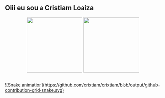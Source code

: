 
<!--
**crixtiam/crixtiam** is a ✨ _special_ ✨ repository because its `README.md` (this file) appears on your GitHub profile.

Here are some ideas to get you started:

- 🔭 I’m currently working - Android Dev and Data Scientist
- 🌱 I’m currently learning Javascript
-->

## Oiii eu sou a Cristiam Loaiza
<div align="center">
  <a href="https://github.com/crixtiam">
  <img height="180em" src="https://github-readme-stats.vercel.app/api?username=crixtiam&show_icons=true&theme=dracula&include_all_commits=true&count_private=true"/>
  <img height="180em" src="https://github-readme-stats.vercel.app/api/top-langs/?username=crixtiam&layout=compact&langs_count=7&theme=dracula"/>
</div>

  
  ##
  
  <div>  
    ![Snake animation](https://github.com/crixtiam/crixtiam/blob/output/github-contribution-grid-snake.svg)
  </div>
 
